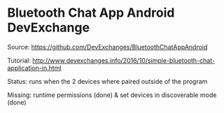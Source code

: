# Bluetooth Chat App Android DevExchange

Source: https://github.com/DevExchanges/BluetoothChatAppAndroid

Tutorial: http://www.devexchanges.info/2016/10/simple-bluetooth-chat-application-in.html

Status: runs when the 2 devices where paired outside of the program

Missing: runtime permissions (done) & set devices in discoverable mode (done)
